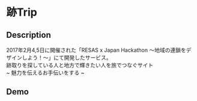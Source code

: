 # 跡Trip

## Description
2017年2月4,5日に開催された「RESAS x Japan Hackathon 〜地域の連鎖をデザインしよう！〜」にて開発したサービス。<br>
跡取りを探している人と地方で輝きたい人を旅でつなぐサイト<br>
~ 魅力を伝えるお手伝いをする ~<br>

## Demo
